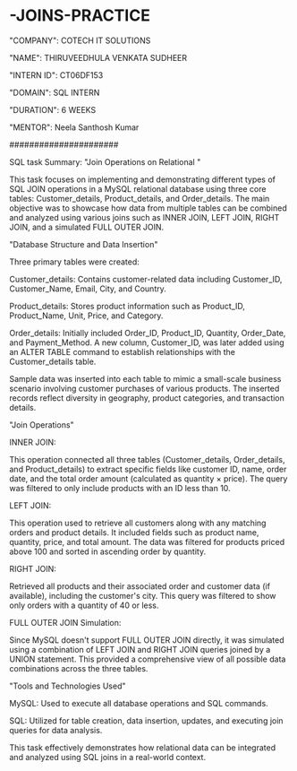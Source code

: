 # -JOINS-PRACTICE

"COMPANY": COTECH IT SOLUTIONS

"NAME": THIRUVEEDHULA VENKATA SUDHEER

"INTERN ID": CT06DF153

"DOMAIN": SQL INTERN

"DURATION": 6 WEEKS

"MENTOR": Neela Santhosh Kumar


######################

SQL task Summary: "Join Operations on Relational "

This task focuses on implementing and demonstrating different types of SQL JOIN operations in a MySQL relational database using three core tables: Customer_details, Product_details, and Order_details. The main objective was to showcase how data from multiple tables can be combined and analyzed using various joins such as INNER JOIN, LEFT JOIN, RIGHT JOIN, and a simulated FULL OUTER JOIN.

"Database Structure and Data Insertion"

Three primary tables were created:

Customer_details: Contains customer-related data including Customer_ID, Customer_Name, Email, City, and Country.

Product_details: Stores product information such as Product_ID, Product_Name, Unit, Price, and Category.

Order_details: Initially included Order_ID, Product_ID, Quantity, Order_Date, and Payment_Method. A new column, Customer_ID, was later added using an ALTER TABLE command to establish relationships with the Customer_details table.

Sample data was inserted into each table to mimic a small-scale business scenario involving customer purchases of various products. The inserted records reflect diversity in geography, product categories, and transaction details.

"Join Operations"

INNER JOIN:

This operation connected all three tables (Customer_details, Order_details, and Product_details) to extract specific fields like customer ID, name, order date, and the total order amount (calculated as quantity × price). The query was filtered to only include products with an ID less than 10.

LEFT JOIN:

This operation used to retrieve all customers along with any matching orders and product details. It included fields such as product name, quantity, price, and total amount. The data was filtered for products priced above 100 and sorted in ascending order by quantity.

RIGHT JOIN:

Retrieved all products and their associated order and customer data (if available), including the customer's city. This query was filtered to show only orders with a quantity of 40 or less.

FULL OUTER JOIN Simulation:

Since MySQL doesn't support FULL OUTER JOIN directly, it was simulated using a combination of LEFT JOIN and RIGHT JOIN queries joined by a UNION statement. This provided a comprehensive view of all possible data combinations across the three tables.

"Tools and Technologies Used"

MySQL: Used to execute all database operations and SQL commands.

SQL: Utilized for table creation, data insertion, updates, and executing join queries for data analysis.

This task effectively demonstrates how relational data can be integrated and analyzed using SQL joins in a real-world context.
